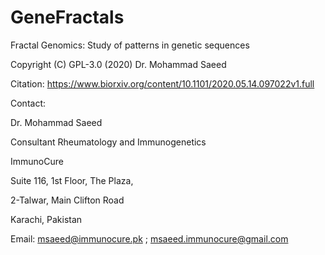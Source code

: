 # GeneFractals
Fractal Genomics: Study of patterns in genetic sequences

Copyright (C) GPL-3.0 (2020) Dr. Mohammad Saeed

Citation: https://www.biorxiv.org/content/10.1101/2020.05.14.097022v1.full

Contact: 

Dr. Mohammad Saeed

Consultant Rheumatology and Immunogenetics

ImmunoCure


Suite 116, 1st Floor, The Plaza,

2-Talwar, Main Clifton Road

Karachi, Pakistan

Email: msaeed@immunocure.pk ; msaeed.immunocure@gmail.com
